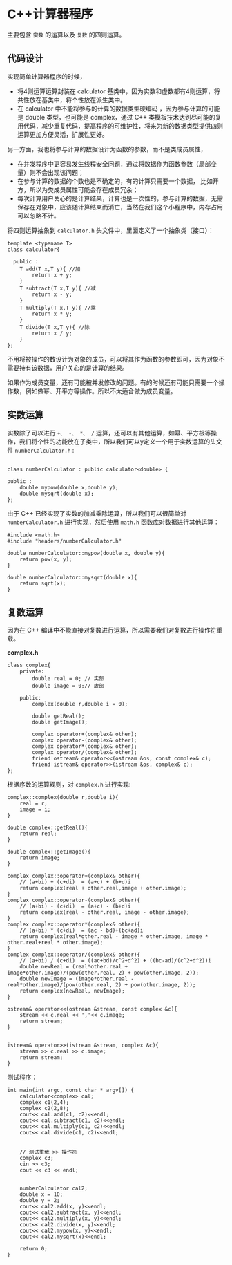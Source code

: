 #  C++计算器程序

主要包含 `实数` 的运算以及 `复数` 的四则运算。

## 代码设计

实现简单计算器程序的时候，
- 将4则运算运算封装在 calculator 基类中，因为实数和虚数都有4则运算，将共性放在基类中，将个性放在派生类中。
- 在 calculator 中不能将参与的计算的数据类型硬编码 ，因为参与计算的可能是 double 类型，也可能是 complex，通过 C++ 类模板技术达到尽可能的复用代码，减少重复代码，提高程序的可维护性，将来为新的数据类型提供四则运算更加方便灵活，扩展性更好。

另一方面，我也将参与计算的数据设计为函数的参数，而不是类成员属性，
- 在并发程序中更容易发生线程安全问题，通过将数据作为函数参数（局部变量）则不会出现该问题；
- 在参与计算的数据的个数也是不确定的，有的计算只需要一个数据， 比如开方，所以为类成员属性可能会存在成员冗余；
- 每次计算用户关心的是计算结果，计算也是一次性的，参与计算的数据，无需保存在对象中，应该随计算结束而消亡，当然在我们这个小程序中，内存占用可以忽略不计。


将四则运算抽象到  `calculator.h`  头文件中，里面定义了一个抽象类（接口）：

```
template <typename T>
class calculator{

  public :
    T add(T x,T y){ //加
        return x + y;
    }
    T subtract(T x,T y){ //减
        return x - y;
    }
    T multiply(T x,T y){ //乘
        return x * y;
    }
    T divide(T x,T y){ //除
        return x / y;
    }
};
```

不用将被操作的数设计为对象的成员，可以将其作为函数的参数即可，因为对象不需要持有该数据，用户关心的是计算的结果。

如果作为成员变量，还有可能被并发修改的问题。有的时候还有可能只需要一个操作数，例如做幂、开平方等操作。所以不太适合做为成员变量。

## 实数运算

实数除了可以进行  `+、 -、 *、 /` 运算，还可以有其他运算，如幂、平方根等操作，我们将个性的功能放在子类中，所以我们可以y定义一个用于实数运算的头文件 `numberCalculator.h` :

```

class numberCalculator : public calculator<double> {

public :
    double mypow(double x,double y);
    double mysqrt(double x);
};

```

由于 C++ 已经实现了实数的加减乘除运算，所以我们可以很简单对  `numberCalculator.h`  进行实现，然后使用 `math.h` 函数库对数据进行其他运算：

```
#include <math.h>
#include "headers/numberCalculator.h"

double numberCalculator::mypow(double x, double y){
    return pow(x, y);
}

double numberCalculator::mysqrt(double x){
    return sqrt(x);
}
```

## 复数运算

因为在 C++ 编译中不能直接对复数进行运算，所以需要我们对复数进行操作符重载。

**complex.h**
```
class complex{
    private:
        double real = 0; // 实部
        double image = 0;// 虚部

    public:
        complex(double r,double i = 0);

        double getReal();
        double getImage();

        complex operator+(complex& other);
        complex operator-(complex& other);
        complex operator*(complex& other);
        complex operator/(complex& other);
        friend ostream& operator<<(ostream &os, const complex& c);
        friend istream& operator>>(istream &os, complex& c);
};
```

根据序数的运算规则，对  `complex.h`  进行实现:

```
complex::complex(double r,double i){
    real = r;
    image = i;
}

double complex::getReal(){
    return real;
}

double complex::getImage(){
    return image;
}

complex complex::operator+(complex& other){
    // (a+bi) + (c+di)  = (a+c) + (b+d)i
    return complex(real + other.real,image + other.image);
}
complex complex::operator-(complex& other){
    // (a+bi) - (c+di)  = (a+c) - (b+d)i
    return complex(real - other.real, image - other.image);
}
complex complex::operator*(complex& other){
    // (a+bi) * (c+di)  = (ac - bd)+(bc+ad)i
    return complex(real*other.real - image * other.image, image * other.real+real * other.image);
}
complex complex::operator/(complex& other){
    // (a+bi) / (c+di)  = ((ac+bd)/c^2+d^2) + ((bc-ad)/(c^2+d^2))i
    double newReal = (real*other.real + image*other.image)/(pow(other.real, 2) + pow(other.image, 2));
    double newImage = (image*other.real - real*other.image)/(pow(other.real, 2) + pow(other.image, 2));
    return complex(newReal, newImage);
}

ostream& operator<<(ostream &stream, const complex &c){
    stream << c.real << ','<< c.image;
    return stream;
}


istream& operator>>(istream &stream, complex &c){
    stream >> c.real >> c.image;
    return stream;
}
```

测试程序：

```
int main(int argc, const char * argv[]) {
    calculator<complex> cal;
    complex c1(2,4);
    complex c2(2,8);
    cout<< cal.add(c1, c2)<<endl;
    cout<< cal.subtract(c1, c2)<<endl;
    cout<< cal.multiply(c1, c2)<<endl;
    cout<< cal.divide(c1, c2)<<endl;


    // 测试重载 >> 操作符
    complex c3;
    cin >> c3;
    cout << c3 << endl;


    numberCalculator cal2;
    double x = 10;
    double y = 2;
    cout<< cal2.add(x, y)<<endl;
    cout<< cal2.subtract(x, y)<<endl;
    cout<< cal2.multiply(x, y)<<endl;
    cout<< cal2.divide(x, y)<<endl;
    cout<< cal2.mypow(x, y)<<endl;
    cout<< cal2.mysqrt(x)<<endl;

    return 0;
}
```

